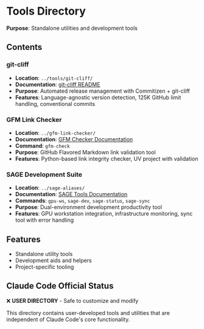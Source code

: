 # Tools Directory

**Purpose**: Standalone utilities and development tools

## Contents

### git-cliff

- **Location**: `../tools/git-cliff/`
- **Documentation**: [git-cliff README](git-cliff/README.md)
- **Purpose**: Automated release management with Commitizen + git-cliff
- **Features**: Language-agnostic version detection, 125K GitHub limit handling, conventional commits

### GFM Link Checker

- **Location**: `../gfm-link-checker/`
- **Documentation**: [GFM Checker Documentation](../gfm-link-checker/docs/README.md)
- **Command**: `gfm-check`
- **Purpose**: GitHub Flavored Markdown link validation tool
- **Features**: Python-based link integrity checker, UV project with validation

### SAGE Development Suite

- **Location**: `../sage-aliases/`
- **Documentation**: [SAGE Tools Documentation](../sage-aliases/docs/README.md)
- **Commands**: `gpu-ws`, `sage-dev`, `sage-status`, `sage-sync`
- **Purpose**: Dual-environment development productivity tool
- **Features**: GPU workstation integration, infrastructure monitoring, sync tool with error handling

## Features

- Standalone utility tools
- Development aids and helpers
- Project-specific tooling

## Claude Code Official Status

❌ **USER DIRECTORY** - Safe to customize and modify

This directory contains user-developed tools and utilities that are independent of Claude Code's core functionality.
